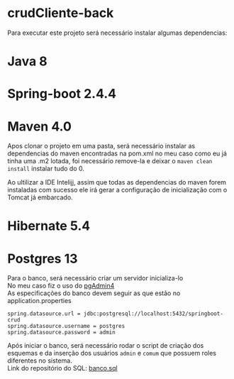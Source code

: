 # crudCliente-back
Para executar este projeto será necessário instalar algumas dependencias:

# Java 8
# Spring-boot 2.4.4
# Maven 4.0
Apos clonar o projeto em uma pasta, será necessário instalar as dependencias do maven encontradas na pom.xml
no meu caso como eu já tinha uma .m2 lotada, foi necessário remove-la e deixar o ```maven clean install``` instalar tudo do 0.<br>

Ao ultilizar a IDE Intelijj, assim que todas as dependencias do maven forem instaladas com sucesso ele irá gerar
a configuração de inicialização com o Tomcat já embarcado.
# Hibernate 5.4



# Postgres 13
Para o banco, será necessário criar um servidor inicializa-lo<br>
No meu caso fiz o uso do [pgAdmin4](https://www.pgadmin.org/download/)<br>
As especificações do banco devem seguir as que estão no application.properties<br>

```spring.datasource.url = jdbc:postgresql://localhost:5432/springboot-crud```<br>
```spring.datasource.username = postgres```<br>
```spring.datasource.password = admin```

Após iniciar o banco, será necessário rodar o script de criação dos esquemas e da inserção
dos usuários ```admin``` e ```comum``` que possuem roles diferentes no sistema.<br>
Link do repositório do SQL:
[banco.sql](https://github.com/HenriqueBose/sqlCrud-Clientes)

